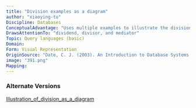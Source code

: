 ```yaml
---
title: "Division examples as a diagram"
author: "xiaoying-tu"
Discipline: Databases
ConceptualAdvantage: "Uses multiple examples to illustrate the division operation, with dividend, divisor, and mediator are clearly labelled"
DrawsAttentionTo: "dividend, divisor, and mediator"
Topic: Query languages (basic)
Domain: 
Form: Visual Representation
OriginSource: "Date, C. J. (2003). An Introduction to Database Systems. 8 ed. Pearson."
image: "391.png"
Mapping:
---
```

### Alternate Versions
<a href="/nms/Illustration_of_division_as_a_diagram.html">Illustration_of_division_as_a_diagram</a>
